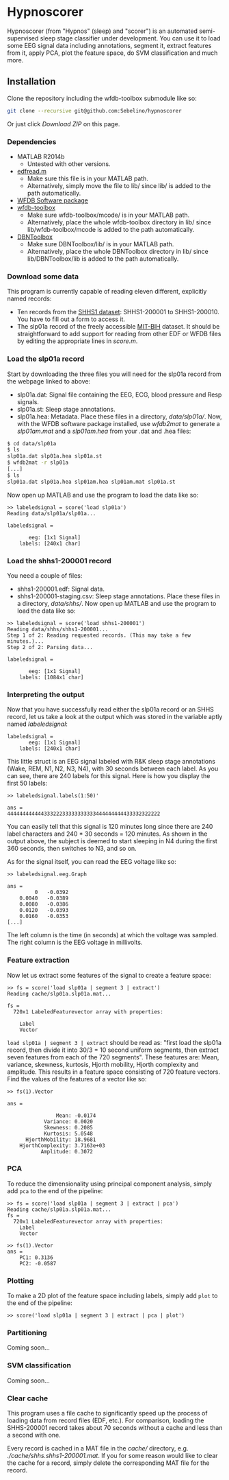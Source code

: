 # Hypnoscorer
Hypnoscorer (from "Hypnos" (sleep) and "scorer") is an automated semi-supervised sleep stage classifier under development. You can use it to load some EEG signal data including annotations, segment it, extract features from it, apply PCA, plot the feature space, do SVM classification and much more.

## Installation
Clone the repository including the wfdb-toolbox submodule like so:
```bash
git clone --recursive git@github.com:Sebelino/hypnoscorer
```
Or just click *Download ZIP* on this page.

### Dependencies
* MATLAB R2014b
  * Untested with other versions.
* [edfread.m](http://www.mathworks.com/matlabcentral/fileexchange/31900-edfread/content/edfread.m)
  * Make sure this file is in your MATLAB path.
  * Alternatively, simply move the file to lib/ since lib/ is added to the path automatically.
* [WFDB Software package](http://www.physionet.org/physiotools/wfdb.shtml)
* [wfdb-toolbox](https://github.com/ikarosilva/wfdb-app-toolbox)
  * Make sure wfdb-toolbox/mcode/ is in your MATLAB path.
  * Alternatively, place the whole wfdb-toolbox directory in lib/ since lib/wfdb-toolbox/mcode is added to the path automatically.
* [DBNToolbox](http://www.seas.upenn.edu/~wulsin/)
  * Make sure DBNToolbox/lib/ is in your MATLAB path.
  * Alternatively, place the whole DBNToolbox directory in lib/ since lib/DBNToolbox/lib is added
  to the path automatically.

### Download some data
This program is currently capable of reading eleven different, explicitly named records:
* Ten records from the [SHHS1 dataset](https://sleepdata.org/datasets/shhs/files/edfs/shhs1): SHHS1-200001 to SHHS1-200010. You have to fill out a form to access it.
* The slp01a record of the freely accessible [MIT-BIH](https://www.physionet.org/physiobank/database/slpdb/) dataset.
It should be straightforward to add support for reading from other EDF or WFDB files by editing the appropriate lines in *score.m*.

### Load the slp01a record
Start by downloading the three files you will need for the slp01a record from the webpage linked to above:
* slp01a.dat: Signal file containing the EEG, ECG, blood pressure and Resp signals.
* slp01a.st: Sleep stage annotations.
* slp01a.hea: Metadata.
Place these files in a directory, *data/slp01a/*. Now, with the WFDB software package installed, use *wfdb2mat* to generate a *slp01am.mat* and a *slp01am.hea* from your .dat and .hea files:

```bash
$ cd data/slp01a
$ ls
slp01a.dat slp01a.hea slp01a.st
$ wfdb2mat -r slp01a
[...]
$ ls
slp01a.dat slp01a.hea slp01am.hea slp01am.mat slp01a.st
```

Now open up MATLAB and use the program to load the data like so:

```
>> labeledsignal = score('load slp01a')
Reading data/slp01a/slp01a...

labeledsignal = 

       eeg: [1x1 Signal]
    labels: [240x1 char]
```

### Load the shhs1-200001 record
You need a couple of files:
* shhs1-200001.edf: Signal data.
* shhs1-200001-staging.csv: Sleep stage annotations.
Place these files in a directory, *data/shhs/*. Now open up MATLAB and use the program to load the data like so:

```
>> labeledsignal = score('load shhs1-200001')
Reading data/shhs/shhs1-200001...
Step 1 of 2: Reading requested records. (This may take a few minutes.)...
Step 2 of 2: Parsing data...

labeledsignal = 

       eeg: [1x1 Signal]
    labels: [1084x1 char]
```

### Interpreting the output
Now that you have successfully read either the slp01a record or an SHHS record, let us take a look at the output which was stored in the variable aptly named *labeledsignal*:

```
labeledsignal = 
       eeg: [1x1 Signal]
    labels: [240x1 char]
```

This little struct is an EEG signal labeled with R&K sleep stage annotations (Wake, REM, N1, N2, N3, N4), with 30 seconds between each label. As you can see, there are 240 labels for this signal. Here is how you display the first 50 labels:
```
>> labeledsignal.labels(1:50)'

ans =
44444444444433322233333333333444444444433332322222
```
You can easily tell that this signal is 120 minutes long since there are 240 label characters and 240 * 30 seconds = 120 minutes. As shown in the output above, the subject is deemed to start sleeping in N4 during the first 360 seconds, then switches to N3, and so on.

As for the signal itself, you can read the EEG voltage like so:

```
>> labeledsignal.eeg.Graph

ans =
         0   -0.0392
    0.0040   -0.0389
    0.0080   -0.0386
    0.0120   -0.0393
    0.0160   -0.0353
[...]
```

The left column is the time (in seconds) at which the voltage was sampled. The right column is the EEG voltage in millivolts.

### Feature extraction
Now let us extract some features of the signal to create a feature space:

```
>> fs = score('load slp01a | segment 3 | extract')
Reading cache/slp01a.slp01a.mat...

fs = 
  720x1 LabeledFeaturevector array with properties:

    Label
    Vector
```

`load slp01a | segment 3 | extract` should be read as: "first load the slp01a record, then divide it into 30/3 = 10 second uniform segments, then extract seven features from each of the 720 segments". These features are: Mean, variance, skewness, kurtosis, Hjorth mobility, Hjorth complexity and amplitude. This results in a feature space consisting of 720 feature vectors. Find the values of the features of a vector like so:

```
>> fs(1).Vector

ans = 

                Mean: -0.0174
            Variance: 0.0020
            Skewness: 0.2085
            Kurtosis: 5.0548
      HjorthMobility: 18.9681
    HjorthComplexity: 3.7163e+03
           Amplitude: 0.3072
```

### PCA
To reduce the dimensionality using principal component analysis, simply add `pca` to the end of the pipeline:
```
>> fs = score('load slp01a | segment 3 | extract | pca')
Reading cache/slp01a.slp01a.mat...
fs = 
  720x1 LabeledFeaturevector array with properties:
    Label
    Vector

>> fs(1).Vector
ans = 
    PC1: 0.3136
    PC2: -0.0587
```

### Plotting
To make a 2D plot of the feature space including labels, simply add `plot` to the end of the pipeline:

```
>> score('load slp01a | segment 3 | extract | pca | plot')
```

### Partitioning
Coming soon...
### SVM classification
Coming soon...

### Clear cache
This program uses a file cache to significantly speed up the process of loading data from record files (EDF, etc.). For comparison, loading the SHHS-200001 record takes about 70 seconds without a cache and less than a second with one.

Every record is cached in a MAT file in the *cache/* directory, e.g. *./cache/shhs.shhs1-200001.mat*. If you for some reason would like to clear the cache for a record, simply delete the corresponding MAT file for the record.
